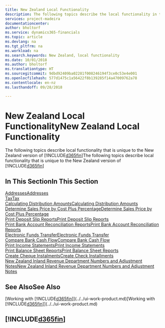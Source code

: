 ```yaml
---
title: New Zealand Local Functionality
description: The following topics describe the local functionality in the New Zealand version of [!INCLUDE[d365fin](../../includes/d365fin_md.md)].
services: project-madeira
documentationcenter: 
author: bholtorf
ms.service: dynamics365-financials
ms.topic: article
ms.devlang: na
ms.tgt_pltfrm: na
ms.workload: na
ms.search.keywords: New Zealand, local functionality
ms.date: 10/01/2018
ms.author: bholtorf
ms.translationtype: HT
ms.sourcegitcommit: 9dbd92409ba02281f008246194f3ce0c53e4e001
ms.openlocfilehash: 577d1475c1a56422f8b139285f14a47009762a78
ms.contentlocale: en-nz
ms.lasthandoff: 09/28/2018

---
```

# <a name="new-zealand-local-functionality"></a><span data-ttu-id="3ac38-103">New Zealand Local Functionality</span><span class="sxs-lookup"><span data-stu-id="3ac38-103">New Zealand Local Functionality</span></span>
<span data-ttu-id="3ac38-104">The following topics describe local functionality that is unique to the New Zealand version of [!INCLUDE[d365fin](../../includes/d365fin_md.md)]</span><span class="sxs-lookup"><span data-stu-id="3ac38-104">The following topics describe local functionality that is unique to the New Zealand version of [!INCLUDE[d365fin](../../includes/d365fin_md.md)]</span></span>  

## <a name="in-this-section"></a><span data-ttu-id="3ac38-105">In This Section</span><span class="sxs-lookup"><span data-stu-id="3ac38-105">In This Section</span></span>  
[<span data-ttu-id="3ac38-106">Addresses</span><span class="sxs-lookup"><span data-stu-id="3ac38-106">Addresses</span></span>](addresses.md)  
[<span data-ttu-id="3ac38-107">Tax</span><span class="sxs-lookup"><span data-stu-id="3ac38-107">Tax</span></span>](tax.md)  
[<span data-ttu-id="3ac38-108">Calculating Distribution Amounts</span><span class="sxs-lookup"><span data-stu-id="3ac38-108">Calculating Distribution Amounts</span></span>](calculating-distribution-amounts.md)  
[<span data-ttu-id="3ac38-109">Determine Sales Price by Cost Plus Percentage</span><span class="sxs-lookup"><span data-stu-id="3ac38-109">Determine Sales Price by Cost Plus Percentage</span></span>](how-to-determine-sales-price-by-cost-plus-percentage.md)  
[<span data-ttu-id="3ac38-110">Print Deposit Slip Reports</span><span class="sxs-lookup"><span data-stu-id="3ac38-110">Print Deposit Slip Reports</span></span>](how-to-print-deposit-slip-reports.md)  
[<span data-ttu-id="3ac38-111">Print Bank Account Reconciliation Reports</span><span class="sxs-lookup"><span data-stu-id="3ac38-111">Print Bank Account Reconciliation Reports</span></span>](how-to-print-bank-account-reconciliation-reports.md)  
[<span data-ttu-id="3ac38-112">Electronic Funds Transfer</span><span class="sxs-lookup"><span data-stu-id="3ac38-112">Electronic Funds Transfer</span></span>](electronic-funds-transfer-eft-.md)  
[<span data-ttu-id="3ac38-113">Compare Bank Cash Flow</span><span class="sxs-lookup"><span data-stu-id="3ac38-113">Compare Bank Cash Flow</span></span>](how-to-compare-bank-cash-flow.md)  
[<span data-ttu-id="3ac38-114">Print Income Statements</span><span class="sxs-lookup"><span data-stu-id="3ac38-114">Print Income Statements</span></span>](how-to-print-income-statements.md)  
[<span data-ttu-id="3ac38-115">Print Balance Sheet Reports</span><span class="sxs-lookup"><span data-stu-id="3ac38-115">Print Balance Sheet Reports</span></span>](how-to-print-balance-sheet-reports.md)  
[<span data-ttu-id="3ac38-116">Create Cheque Instalments</span><span class="sxs-lookup"><span data-stu-id="3ac38-116">Create Check Installments</span></span>](how-to-create-check-installments.md)  
[<span data-ttu-id="3ac38-117">New Zealand Inland Revenue Department Numbers and Adjustment Notes</span><span class="sxs-lookup"><span data-stu-id="3ac38-117">New Zealand Inland Revenue Department Numbers and Adjustment Notes</span></span>](new-zealand-business-numbers-and-adjustment-notes.md)  

## <a name="see-also"></a><span data-ttu-id="3ac38-118">See Also</span><span class="sxs-lookup"><span data-stu-id="3ac38-118">See Also</span></span>
<span data-ttu-id="3ac38-119">[Working with [!INCLUDE[d365fin](../../includes/d365fin_md.md)]](../../ui-work-product.md)</span><span class="sxs-lookup"><span data-stu-id="3ac38-119">[Working with [!INCLUDE[d365fin](../../includes/d365fin_md.md)]](../../ui-work-product.md)</span></span>

## [!INCLUDE[d365fin](../../includes/free_trial_md.md)]  
 

